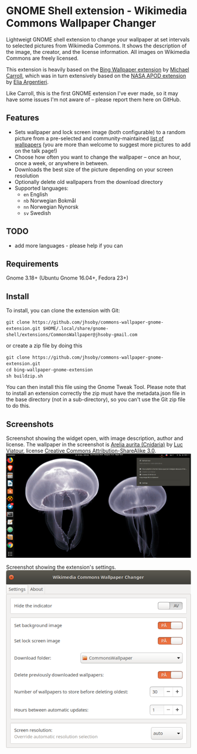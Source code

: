 # GNOME Shell extension - Wikimedia Commons Wallpaper Changer

Lightweigt GNOME shell extension to change your wallpaper at set intervals
to selected pictures from Wikimedia Commons. It shows the description of the
image, the creator, and the license information. All images on Wikimedia
Commons are freely licensed.

This extension is heavily based on the [Bing Wallpaper extension](https://github.com/neffo/bing-wallpaper-gnome-extension)
by [Michael Carroll](https://github.com/neffo/), which was in turn extensively based
on the [NASA APOD extension](https://github.com/Elinvention/gnome-shell-extension-nasa-apod)
by [Elia Argentieri](https://github.com/Elinvention/).

Like Carroll, this is the first GNOME extension I've ever made, so it may have
some issues I'm not aware of – please report them here on GitHub.

## Features

* Sets wallpaper and lock screen image (both configurable) to a random picture from a pre-selected and community-maintained
[list of wallpapers](https://commons.wikimedia.org/wiki/User:Jon_Harald_S%C3%B8by/wallpapers.json) (you
are more than welcome to suggest more pictures to add on the talk page!)
* Choose how often you want to change the wallpaper – once an hour, once a week,
or anywhere in between.
* Downloads the best size of the picture depending on your screen resolution
* Optionally delete old wallpapers from the download directory
* Supported languages:
  * `en` English
  * `nb` Norwegian Bokmål
  * `nn` Norwegian Nynorsk
  * `sv` Swedish

## TODO

* add more languages - please help if you can

## Requirements

Gnome 3.18+ (Ubuntu Gnome 16.04+, Fedora 23+)

## Install

<!--[Install from extensions.gnome.org](https://extensions.gnome.org/extension/1262/bing-wallpaper-changer/)-->

To install, you can clone the extension with Git:

`git clone https://github.com/jhsoby/commons-wallpaper-gnome-extension.git $HOME/.local/share/gnome-shell/extensions/CommonsWallpaper@jhsoby-gmail.com`

or create a zip file by doing this

`git clone https://github.com/jhsoby/commons-wallpaper-gnome-extension.git`  
`cd bing-wallpaper-gnome-extension`  
`sh buildzip.sh`

You can then install this file using the Gnome Tweak Tool. Please note that to install an extension correctly the zip must
have the metadata.json file in the base directory (not in a sub-directory), so you can't use the Git zip file to do this.

## Screenshots

Screenshot showing the widget open, with image description, author and license. The wallpaper in the screenshot is
[Arelia aurita (Cnidaria)](https://commons.wikimedia.org/wiki/File:Aurelia_aurita_(Cnidaria)_Luc_Viatour.jpg) by
[Luc Viatour](https://commons.wikimedia.org/wiki/User:Lviatour), license
[Creative Commons Attribution-ShareAlike 3.0](https://creativecommons.org/licenses/by-sa/3.0/deed.no).
![Screenshot](/screenshots/widget.png)

Screenshot showing the extension's settings.
![Settings](/screenshots/settings.png)
